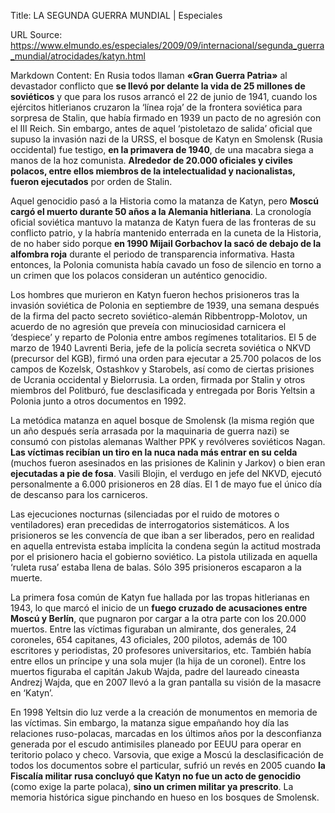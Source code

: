 Title: LA SEGUNDA GUERRA MUNDIAL | Especiales

URL Source: https://www.elmundo.es/especiales/2009/09/internacional/segunda_guerra_mundial/atrocidades/katyn.html

Markdown Content:
En Rusia todos llaman **«Gran Guerra Patria»** al devastador conflicto que **se llevó por delante la vida de 25 millones de soviéticos** y que para los rusos arrancó el 22 de junio de 1941, cuando los ejércitos hitlerianos cruzaron la ‘línea roja’ de la frontera soviética para sorpresa de Stalin, que había firmado en 1939 un pacto de no agresión con el III Reich. Sin embargo, antes de aquel ‘pistoletazo de salida’ oficial que supuso la invasión nazi de la URSS, el bosque de Katyn en Smolensk (Rusia occidental) fue testigo, **en la primavera de 1940**, de una macabra siega a manos de la hoz comunista. **Alrededor de 20.000 oficiales y civiles polacos, entre ellos miembros de la intelectualidad y nacionalistas, fueron ejecutados** por orden de Stalin.

Aquel genocidio pasó a la Historia como la matanza de Katyn, pero **Moscú cargó el muerto durante 50 años a la Alemania hitleriana**. La cronología oficial soviética mantuvo la matanza de Katyn fuera de las fronteras de su conflicto patrio, y la habría mantenido enterrada en la cuneta de la Historia, de no haber sido porque **en 1990 Mijail Gorbachov la sacó de debajo de la alfombra roja** durante el periodo de transparencia informativa. Hasta entonces, la Polonia comunista había cavado un foso de silencio en torno a un crimen que los polacos consideran un auténtico genocidio.

Los hombres que murieron en Katyn fueron hechos prisioneros tras la invasión soviética de Polonia en septiembre de 1939, una semana después de la firma del pacto secreto soviético-alemán Ribbentropp-Molotov, un acuerdo de no agresión que preveía con minuciosidad carnicera el ‘despiece’ y reparto de Polonia entre ambos regímenes totalitarios. El 5 de marzo de 1940 Lavrenti Beria, jefe de la policía secreta soviética o NKVD (precursor del KGB), firmó una orden para ejecutar a 25.700 polacos de los campos de Kozelsk, Ostashkov y Starobels, así como de ciertas prisiones de Ucrania occidental y Bielorrusia. La orden, firmada por Stalin y otros miembros del Politburó, fue desclasificada y entregada por Boris Yeltsin a Polonia junto a otros documentos en 1992.

La metódica matanza en aquel bosque de Smolensk (la misma región que un año después sería arrasada por la maquinaria de guerra nazi) se consumó con pistolas alemanas Walther PPK y revólveres soviéticos Nagan. **Las víctimas recibían un tiro en la nuca nada más entrar en su celda** (muchos fueron asesinados en las prisiones de Kalinin y Jarkov) o bien eran **ejecutadas a pie de fosa**. Vasili Blojin, el verdugo en jefe del NKVD, ejecutó personalmente a 6.000 prisioneros en 28 días. El 1 de mayo fue el único día de descanso para los carniceros.

Las ejecuciones nocturnas (silenciadas por el ruido de motores o ventiladores) eran precedidas de interrogatorios sistemáticos. A los prisioneros se les convencía de que iban a ser liberados, pero en realidad en aquella entrevista estaba implícita la condena según la actitud mostrada por el prisionero hacia el gobierno soviético. La pistola utilizada en aquella ‘ruleta rusa’ estaba llena de balas. Sólo 395 prisioneros escaparon a la muerte.

La primera fosa común de Katyn fue hallada por las tropas hitlerianas en 1943, lo que marcó el inicio de un **fuego cruzado de acusaciones entre Moscú y Berlín**, que pugnaron por cargar a la otra parte con los 20.000 muertos. Entre las víctimas figuraban un almirante, dos generales, 24 coroneles, 654 capitanes, 43 oficiales, 200 pilotos, además de 100 escritores y periodistas, 20 profesores universitarios, etc. También había entre ellos un príncipe y una sola mujer (la hija de un coronel). Entre los muertos figuraba el capitán Jakub Wajda, padre del laureado cineasta Andrezj Wajda, que en 2007 llevó a la gran pantalla su visión de la masacre en ‘Katyn’.

En 1998 Yeltsin dio luz verde a la creación de monumentos en memoria de las víctimas. Sin embargo, la matanza sigue empañando hoy día las relaciones ruso-polacas, marcadas en los últimos años por la desconfianza generada por el escudo antimisiles planeado por EEUU para operar en teritorio polaco y checo. Varsovia, que exige a Moscú la desclasificación de todos los documentos sobre el particular, sufrió un revés en 2005 cuando **la Fiscalía militar rusa concluyó que Katyn no fue un acto de genocidio** (como exige la parte polaca), **sino un crimen militar ya prescrito**. La memoria histórica sigue pinchando en hueso en los bosques de Smolensk.
